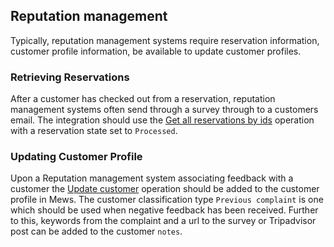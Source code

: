 ## Reputation management

Typically, reputation management systems require reservation information, customer profile information, be available to update customer profiles.

### Retrieving Reservations

After a customer has checked out from a reservation, reputation management systems often send through a survey through to a customers email. The integration should use the [Get all reservations by ids](../operations/reservations.md#get-all-reservations-by-ids) operation with a reservation state set to `Processed`.

### Updating Customer Profile

Upon a Reputation management system associating feedback with a customer the [Update customer](../operations/customers.md#update-customer) operation should be added to the customer profile in Mews. The customer classification type `Previous complaint` is one which should be used when negative feedback has been received. Further to this, keywords from the complaint and a url to the survey or Tripadvisor post can be added to the customer `notes`.
